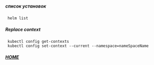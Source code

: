 ##### список установок
 ```shell script
  helm list
```
  
##### Replace context
 ```shell script
  kubectl config get-contexts
  kubectl config set-context --current --namespace=nameSpaceName
```

  
##### [HOME](./../../../../../README.md)